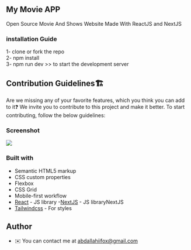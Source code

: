 ## My Movie APP

Open Source Movie And Shows Website Made With ReactJS and NextJS

### installation Guide

1- clone or fork the repo<br/>
2- npm install<br/>
3- npm run dev >> to start the development server

## Contribution Guidelines🏗

Are we missing any of your favorite features, which you think you can add to it❓ We invite you to contribute to this project and make it better. To start contributing, follow the below guidelines:

### Screenshot

![](https://i.ibb.co/KbPNk6v/Home-My-Movie.png)

### Built with

- Semantic HTML5 markup
- CSS custom properties
- Flexbox
- CSS Grid
- Mobile-first workflow
- [React](https://reactjs.org/) - JS library -[NextJS](https://nextjs.org/) - JS libraryNextJS
- [Tailwindcss](https://tailwindcss.com/) - For styles

## Author

- ✉️ You can contact me at [abdallahiifox@gmail.com](mailto:abdallahiifox@gmail.com)
